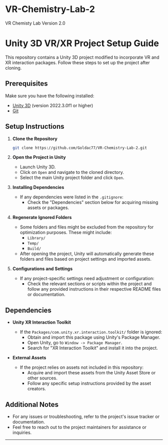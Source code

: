 # VR-Chemistry-Lab-2
 VR Chemisty Lab Version 2.0

# Unity 3D VR/XR Project Setup Guide

This repository contains a Unity 3D project modified to incorporate VR and XR interaction packages. Follow these steps to set up the project after cloning.

## Prerequisites

Make sure you have the following installed:

- [Unity 3D](https://unity.com/) (version 2022.3.0f1 or higher)
- [Git](https://git-scm.com/)

## Setup Instructions

1. **Clone the Repository**

    ```bash
    git clone https://github.com/Goldac77/VR-Chemistry-Lab-2.git
    ```

2. **Open the Project in Unity**

    - Launch Unity 3D.
    - Click on `Open` and navigate to the cloned directory.
    - Select the main Unity project folder and click `Open`.

3. **Installing Dependencies**

    - If any dependencies were listed in the `.gitignore`:
        - Check the "Dependencies" section below for acquiring missing assets or packages.

4. **Regenerate Ignored Folders**

    - Some folders and files might be excluded from the repository for optimization purposes. These might include:
        - `Library/`
        - `Temp/`
        - `Build/`
    - After opening the project, Unity will automatically generate these folders and files based on project settings and imported assets.

5. **Configurations and Settings**

    - If any project-specific settings need adjustment or configuration:
        - Check the relevant sections or scripts within the project and follow any provided instructions in their respective README files or documentation.

## Dependencies

- **Unity XR Interaction Toolkit**
    - If the `Packages/com.unity.xr.interaction.toolkit/` folder is ignored:
        - Obtain and import this package using Unity's Package Manager.
        - Open Unity, go to `Window -> Package Manager`.
        - Search for "XR Interaction Toolkit" and install it into the project.

- **External Assets**
    - If the project relies on assets not included in this repository:
        - Acquire and import these assets from the Unity Asset Store or other sources.
        - Follow any specific setup instructions provided by the asset creators.

## Additional Notes

- For any issues or troubleshooting, refer to the project's issue tracker or documentation.
- Feel free to reach out to the project maintainers for assistance or inquiries.

---
